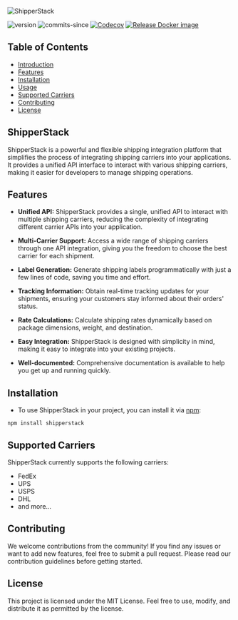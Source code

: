 ![ShipperStack](https://github.com/michaelgikunda/shipper/assets/125220330/ea8ac918-2eab-4478-9424-c5335701fd54)

![version](https://img.shields.io/github/v/release/shipperstack/shipper)
![commits-since](https://img.shields.io/github/commits-since/shipperstack/shipper/latest)
[![Codecov](https://img.shields.io/codecov/c/github/shipperstack/shipper)](https://app.codecov.io/gh/shipperstack/shipper)
[![Release Docker image](https://github.com/shipperstack/shipper-docker/actions/workflows/release-docker-image.yml/badge.svg)](https://github.com/shipperstack/shipper-docker/actions/workflows/release-docker-image.yml)

## Table of Contents
- [Introduction](#shipperstack)
- [Features](#features)
- [Installation](#installation)
- [Usage](#usage)
- [Supported Carriers](#supported-carriers)
- [Contributing](#contributing)
- [License](#license)
  
## ShipperStack
ShipperStack is a powerful and flexible shipping integration platform that simplifies the process of integrating shipping carriers into your applications. It provides a unified API interface to interact with various shipping carriers, making it easier for developers to manage shipping operations.

## Features

- **Unified API:** ShipperStack provides a single, unified API to interact with multiple shipping carriers, reducing the complexity of integrating different carrier APIs into your application.

- **Multi-Carrier Support:** Access a wide range of shipping carriers through one API integration, giving you the freedom to choose the best carrier for each shipment.

- **Label Generation:** Generate shipping labels programmatically with just a few lines of code, saving you time and effort.

- **Tracking Information:** Obtain real-time tracking updates for your shipments, ensuring your customers stay informed about their orders' status.

- **Rate Calculations:** Calculate shipping rates dynamically based on package dimensions, weight, and destination.

- **Easy Integration:** ShipperStack is designed with simplicity in mind, making it easy to integrate into your existing projects.

- **Well-documented:** Comprehensive documentation is available to help you get up and running quickly.

## Installation

 - To use ShipperStack in your project, you can install it via [npm](https://www.npmjs.com/package/shipperstack):

```
npm install shipperstack
```

## Supported Carriers
ShipperStack currently supports the following carriers:

  - FedEx
  - UPS
  - USPS
  - DHL
  - and more...

## Contributing
We welcome contributions from the community! If you find any issues or want to add new features, feel free to submit a pull request. Please read our contribution guidelines before getting started.

## License
This project is licensed under the MIT License. Feel free to use, modify, and distribute it as permitted by the license.
